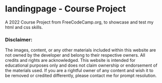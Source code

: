 # landingpage - Course Project

A 2022 Course Project from FreeCodeCamp.org, to showcase and test my html and css skills.

### Disclaimer:

The images, content, or any other materials included within this website are not owned by the developer and belong to their respective owners. All credits and rights are acknowledged. This website is intended for educational purposes only and does not claim ownership or endorsement of the materials used. If you are a rightful owner of any content and wish it to be removed or credited differently, please contact me for prompt resolution.
